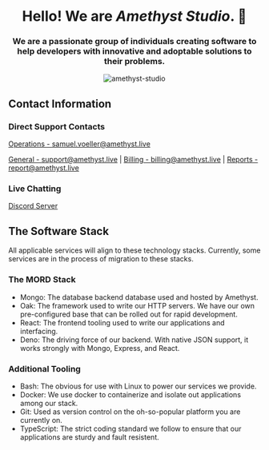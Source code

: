 <h1 align="center">Hello! We are <i>Amethyst Studio</i>. 👋</h1>
<h3 align="center">We are a passionate group of individuals creating software to help developers with innovative and adoptable solutions to their problems.</h3>
<p align="center">
    <img src="https://komarev.com/ghpvc/?username=amethyst-studio&label=Organization%20Views&color=0e75b6&style=flat-square" alt="amethyst-studio"/>
</p>

## Contact Information

### Direct Support Contacts

[Operations - samuel.voeller@amethyst.live](mailto:samuel.voeller@amethyst.live)

[General - support@amethyst.live](mailto:support@amethyst.live) |
[Billing - billing@amethyst.live](mailto:billing@amethyst.live) |
[Reports - report@amethyst.live](mailto:report@amethyst.live)

### Live Chatting

[Discord Server](https://invite-to.amethyst.live)

## The Software Stack

All applicable services will align to these technology stacks. Currently, some
services are in the process of migration to these stacks.

### The MORD Stack

- Mongo: The database backend database used and hosted by Amethyst.
- Oak: The framework used to write our HTTP servers. We have our own
  pre-configured base that can be rolled out for rapid development.
- React: The frontend tooling used to write our applications and interfacing.
- Deno: The driving force of our backend. With native JSON support, it works
  strongly with Mongo, Express, and React.

### Additional Tooling

- Bash: The obvious for use with Linux to power our services we provide.
- Docker: We use docker to containerize and isolate out applications among our
  stack.
- Git: Used as version control on the oh-so-popular platform you are currently
  on.
- TypeScript: The strict coding standard we follow to ensure that our
  applications are sturdy and fault resistent.
